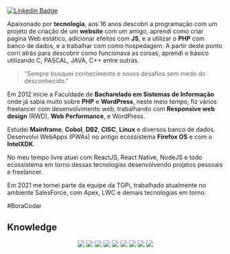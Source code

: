 [![Linkedin Badge](https://img.shields.io/badge/-LinkedIn-blue?style=flat-square&logo=Linkedin&logoColor=white&link=https://www.linkedin.com/in/carlosstenzel/)](https://www.linkedin.com/in/carlosstenzel/)

Apaixonado por **tecnologia**, aos 16 anos descobri a programação com um projeto de criação de um **website** com um amigo, aprendi como criar pagina Web estático, adicionar efeitos com **JS**, e a utilizar o **PHP** com banco de dados, e a trabalhar com como hospedagem. A partir deste ponto corri atrás para descobrir como funcionava as coisas, aprendi o básico utilizando C, PASCAL, JAVA, C++ entre outras.

> "Sempre busquei conhecimento e novos desafios sem medo do desconhecido."

Em 2012 inicie a Faculdade de **Bacharelado em Sistemas de Informação**  onde já sabia muito sobre **PHP** e **WordPress**, neste meio tempo, fiz vários freelancer com desenvolvimento web, trabalhando com **Responsive web design** (RWD), **Web Performance**, e WordPress. 

Estudei **Mainframe**, **Cobol**, **DB2**, **CISC**, **Linux** e diversos banco de dados. Desenvolvi WebApps (PWAs) no antigo ecossistema **Firefox OS** e com o **IntelXDK**.

No meu tempo livre atuei com ReactJS, React Native, NodeJS e todo ecossistema em torno dessas tecnologias desenvolvendo projetos pessoais e freelancer.

Em 2021 me tornei parte da equipe da TOPi, trabalhado atualmente no ambiente SalesForce, com Apex, LWC e demais tecnologias em torno.

#BoraCodar

## Knowledge

<p align="center">
    <img src='https://img.shields.io/badge/JavaScript-black?style=for-the-badge&logo=javascript' />
    <img src='https://img.shields.io/badge/Linux-E34F26?style=for-the-badge&logo=linux&logoColor=white' />
    <img src='https://img.shields.io/badge/Java-ED8B00?style=for-the-badge&logo=java&logoColor=white' />
    <img src='https://img.shields.io/badge/Salesforce-00A1E0?style=for-the-badge&logo=salesforce&logoColor=white' />
    <img src='https://img.shields.io/badge/-HTML5-E34F26?style=for-the-badge&logo=HTML5&logoColor=white' />
    <img src='https://img.shields.io/badge/-CSS3-1572B6?style=for-the-badge&logo=CSS3&logoColor=white' />
    <img src='https://img.shields.io/badge/-React-black?style=for-the-badge&logo=REACT&logoColor=white' />
    <img src='https://img.shields.io/badge/-Nodejs-black?style=for-the-badge&logo=Node.JS&logoColor=white' />
    <img src='https://github-readme-stats.vercel.app/api/top-langs/?username=carlosstenzel&theme=dark&layout=compact' />
</p>

 

